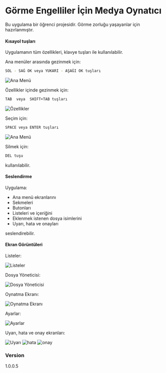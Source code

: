 # Görme Engelliler İçin Medya Oynatıcı

Bu uygulama bir öğrenci projesidir. Görme zorluğu yaşayanlar için hazırlanmıştır.

#### Kısayol tuşları
Uygulamanın tüm özellikleri, klavye tuşları ile kullanılabilir.  

Ana menüler arasında gezinmek için:
```sh
SOL - SAĞ OK veya YUKARI - AŞAĞI OK tuşları
```
![Ana Menü](https://raw.githubusercontent.com/firatsyg/MediaPlayer/master/EkranGoruntuleri/1.png?raw=true)

Özellikler içinde gezinmek için:
```sh
TAB  veya  SHIFT+TAB tuşları
```
![Özellikler](https://raw.githubusercontent.com/firatsyg/MediaPlayer/master/EkranGoruntuleri/1_2.png?raw=true)

Seçim için:
```sh
SPACE veya ENTER tuşları
```
![Ana Menü](https://raw.githubusercontent.com/firatsyg/MediaPlayer/master/EkranGoruntuleri/3_2.png?raw=true)

Silmek için:
```sh
DEL tuşu
```

kullanılabilir.

#### Seslendirme
Uygulama:

  - Ana menü ekranlarını
  - Sekmeleri
  - Butonları
  - Listeleri ve içeriğini
  - Eklenmek istenen dosya isimlerini
  - Uyarı, hata ve onayları

seslendirebilir.

#### Ekran Görüntüleri
Listeler:

![Listeler](https://github.com/firatsyg/MediaPlayer/blob/master/EkranGoruntuleri/Listeler.png?raw=true)

Dosya Yöneticisi:

![Dosya Yöneticisi](https://github.com/firatsyg/MediaPlayer/blob/master/EkranGoruntuleri/DosyaYoneticisi.png?raw=true)

Oynatma Ekranı:

![Oynatma Ekranı](https://github.com/firatsyg/MediaPlayer/blob/master/EkranGoruntuleri/OynatmaEkrani.png?raw=true)

Ayarlar:

![Ayarlar](https://github.com/firatsyg/MediaPlayer/blob/master/EkranGoruntuleri/Ayarlar.png?raw=true)

Uyarı, hata ve onay ekranları:

![Uyarı](https://github.com/firatsyg/MediaPlayer/blob/master/EkranGoruntuleri/Uyari.png?raw=true)
![hata](https://github.com/firatsyg/MediaPlayer/blob/master/EkranGoruntuleri/Hata.png?raw=true)
![onay](https://github.com/firatsyg/MediaPlayer/blob/master/EkranGoruntuleri/Onay.png?raw=true)


### Version
1.0.0.5
